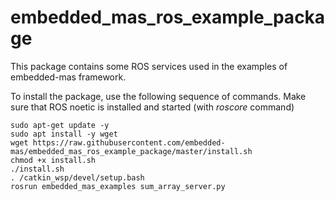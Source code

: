 # embedded_mas_ros_example_package

This package contains some ROS services used in the examples of embedded-mas framework. 

To install the package, use the following sequence of commands. Make sure that ROS noetic is installed and started (with *roscore* command)

```
sudo apt-get update -y
sudo apt install -y wget
wget https://raw.githubusercontent.com/embedded-mas/embedded_mas_ros_example_package/master/install.sh
chmod +x install.sh
./install.sh
. /catkin_wsp/devel/setup.bash
rosrun embedded_mas_examples sum_array_server.py 
```
